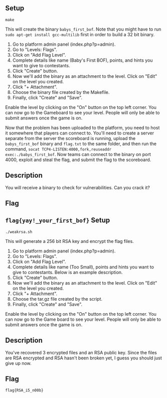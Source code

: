 Setup
------------

```
make
```

This will create the binary `babys_first_bof`. Note that you might have to run `sudo apt-get install gcc-multilib` first in order to build a 32 bit binary.

1. Go to platform admin panel (index.php?p=admin).
2. Go to "Levels: Flags".
3. Click on "Add Flag Level".
4. Complete details like name (Baby's First BOF), points, and hints you want to give to contestants.
5. Click "Create" button.
6. Now we'll add the binary as an attachment to the level. Click on "Edit" on the level you created.
7. Click "+ Attachment".
8. Choose the binary file created by the Makefile.
9. Finally, click "Create" and "Save".

Enable the level by clicking on the "On" button on the top left corner. You can now go to the Gameboard to see your level. People will only be able to submit answers once the
game is on.

Now that the problem has been uploaded to the platform, you need to host it somewhere that players can connect to. You'll need to create a server separate from the server the scoreboard is running, upload the `babys_first_bof` binary and `flag.txt` to the same folder, and then run the command, `socat TCP4-LISTEN:4000,fork,reuseaddr exec:./babys_first_bof`. Now teams can connect to the binary on port 4000, exploit and steal the flag, and submit the flag to the scoreboard.

Description
------------

You will receive a binary to check for vulnerabilities. Can you crack it?

Flag
------------

`flag{yay!_your_first_bof}`
Setup
------------

```
./weakrsa.sh
```

This will generate a 256 bit RSA key and encrypt the flag files.

1. Go to platform admin panel (index.php?p=admin).
2. Go to "Levels: Flags".
3. Click on "Add Flag Level".
4. Complete details like name (Too Small), points and hints you want to give to contestants. Below is an example description.
5. Click "Create" button.
6. Now we'll add the binary as an attachment to the level. Click on "Edit" on the level you created.
7. Click "+ Attachment".
8. Choose the tar.gz file created by the script.
9. Finally, click "Create" and "Save".

Enable the level by clicking on the "On" button on the top left corner. You can now go to the Game board to see your level. People will only be able to submit answers once the
game is on.

Description
------------

You've recovered 3 encrypted files and an RSA public key. Since the files are RSA encrypted and RSA hasn't been broken yet, I guess you should just give up now.

Flag
------------

`flag{RSA_i5_n00b}`
